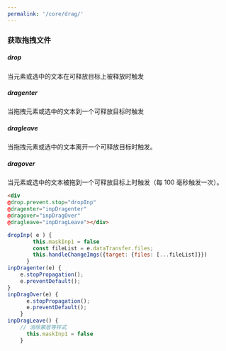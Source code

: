 ```yaml
---
permalink: '/core/drag/'
---
```


### 获取拖拽文件

##### drop
当元素或选中的文本在可释放目标上被释放时触发
##### dragenter
当拖拽元素或选中的文本到一个可释放目标时触发
##### dragleave
当拖拽元素或选中的文本离开一个可释放目标时触发。
##### dragover
当元素或选中的文本被拖到一个可释放目标上时触发（每 100 毫秒触发一次）。
```html
<div 
@drop.prevent.stop="dropInp" 
@dragenter="inpDragenter" 
@dragover="inpDragOver"
@dragleave="inpDragLeave"></div>

```
```js
dropInp( e ) {
        this.maskInp1 = false
        const fileList = e.dataTransfer.files;
        this.handleChangeImgs({target: {files: [...fileList]}})
      } 
inpDragenter(e) {
    e.stopPropagation();
    e.preventDefault();
}
inpDragOver(e) {
      e.stopPropagation();
      e.preventDefault();
    }
inpDragLeave() {
    // 消除蒙层等样式
      this.maskInp1 = false
    }
```